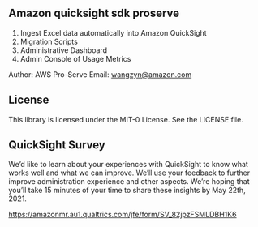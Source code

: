## Amazon quicksight sdk proserve

1. Ingest Excel data automatically into Amazon QuickSight
2. Migration Scripts
3. Administrative Dashboard
4. Admin Console of Usage Metrics

Author: AWS Pro-Serve
Email: wangzyn@amazon.com

## License

This library is licensed under the MIT-0 License. See the LICENSE file.

## QuickSight Survey
We’d like to learn about your experiences with QuickSight to know what works well and what we can improve. We’ll use your feedback to further improve administration experience and other aspects. We’re hoping that you’ll take 15 minutes of your time to share these insights by May 22th, 2021.

https://amazonmr.au1.qualtrics.com/jfe/form/SV_82jpzFSMLDBH1K6
